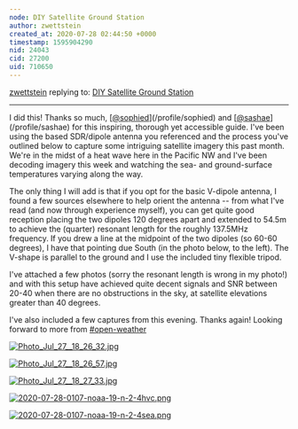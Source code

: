 ```yaml
---
node: DIY Satellite Ground Station
author: zwettstein
created_at: 2020-07-28 02:44:50 +0000
timestamp: 1595904290
nid: 24043
cid: 27200
uid: 710650
---
```




[zwettstein](../profile/zwettstein) replying to: [DIY Satellite Ground Station](../notes/sashae/06-26-2020/diy-satellite-ground-station)

----
I did this! Thanks so much, [[@sophied](/profile/sophied)](/profile/sophied) and [[@sashae](/profile/sashae)](/profile/sashae) for this inspiring, thorough yet accessible guide. I've been using the based SDR/dipole antenna you referenced and the process you've outlined below to capture some intriguing satellite imagery this past month. We're in the midst of a heat wave here in the Pacific NW and I've been decoding imagery this week and watching the sea- and ground-surface temperatures varying along the way.

The only thing I will add is that if you opt for the basic V-dipole antenna, I found a few sources elsewhere to help orient the antenna -- from what I've read (and now through experience myself), you can get quite good reception placing the two dipoles 120 degrees apart and extended to 54.5m to achieve the (quarter) resonant length for the roughly 137.5MHz frequency. If you drew a line at the midpoint of the two dipoles (so 60-60 degrees), I have that pointing due South (in the photo below, to the left). The V-shape is parallel to the ground and I use the included tiny flexible tripod.

I've attached a few photos (sorry the resonant length is wrong in my photo!) and with this setup have achieved quite decent signals and SNR between 20-40 when there are no obstructions in the sky, at satellite elevations greater than 40 degrees.

I've also included a few captures from this evening. Thanks again! Looking forward to more from [#open-weather](/tag/open-weather) 


[![Photo_Jul_27__18_26_32.jpg](/i/40296)](/i/40296?s=o)


[![Photo_Jul_27__18_26_57.jpg](/i/40297)](/i/40297?s=o)


[![Photo_Jul_27__18_27_33.jpg](/i/40298)](/i/40298?s=o)


[![2020-07-28-0107-noaa-19-n-2-4hvc.png](/i/40300)](/i/40300?s=o)


[![2020-07-28-0107-noaa-19-n-2-4sea.png](/i/40299)](/i/40299?s=o)

